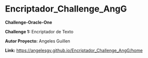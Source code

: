 # Encriptador_Challenge_AngG

**Challenge-Oracle-One**

**Challenge 1:** Encriptador de Texto

**Autor Proyecto:** Angeles Guillen


**Link:** https://angelesgv.github.io/Encriptador_Challenge_AngG/home
